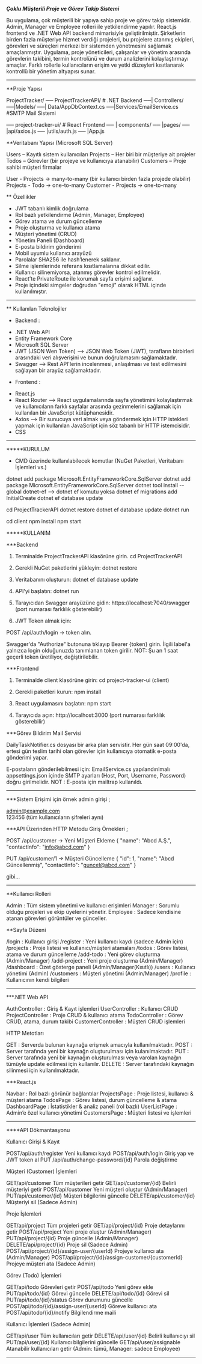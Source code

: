 ***Çoklu Müşterili Proje ve Görev Takip Sistemi***

Bu uygulama, çok müşterili bir yapıya sahip proje ve görev takip sistemidir. Admin, Manager ve Employee rolleri ile yetkilendirme yapılır. React.js frontend ve .NET Web API backend mimarisiyle geliştirilmiştir.
Şirketlerin birden fazla müşteriye hizmet verdiği projeleri, bu projelere atanmış ekipleri, görevleri ve süreçleri merkezi bir sistemden yönetmesini sağlamak amaçlanmıştır.
Uygulama, proje yöneticileri, çalışanlar ve yönetim arasında görevlerin takibini, termin kontrolünü ve durum analizlerini kolaylaştırmayı amaçlar.
Farklı rollerle kullanıcıların erişim ve yetki düzeyleri kısıtlanarak kontrollü bir yönetim altyapısı sunar.

-----

**Proje Yapısı

ProjectTracker/
── ProjectTrackerAPI/ # .NET Backend
──| Controllers/
──|Models/
──| Data/AppDbContext.cs
──|Services/EmailService.cs #SMTP Mail Sistemi

── project-tracker-ui/ # React Frontend
── | components/
── |pages/
── |api/axios.js
── |utils/auth.js
── |App.js

**Veritabanı Yapısı (Microsoft SQL Server)

Users – Kayıtlı sistem kullanıcıları
Projects – Her biri bir müşteriye ait projeler
Todos – Görevler (bir projeye ve kullanıcıya atanabilir)
Customers – Proje sahibi müşteri firmalar

User - Projects → many-to-many (bir kullanıcı birden fazla projede olabilir)
Projects - Todo → one-to-many
Customer - Projects → one-to-many

** Özellikler

-  JWT tabanlı kimlik doğrulama
-  Rol bazlı yetkilendirme (Admin, Manager, Employee)
-  Görev atama ve durum güncelleme
-  Proje oluşturma ve kullanıcı atama
-  Müşteri yönetimi (CRUD)
-  Yönetim Paneli (Dashboard)
-  E-posta bildirim gönderimi 
-  Mobil uyumlu kullanıcı arayüzü
-  Parolalar SHA256 ile hash’lenerek saklanır.
-  Silme işlemlerinde referans kısıtlamalarına dikkat edilir.
-  Kullanıcı silinemiyorsa, atanmış görevler kontrol edilmelidir.
-  React’te PrivateRoute ile korumalı sayfa erişimi sağlanır.
-  Proje içindeki simgeler doğrudan "emoji" olarak HTML içinde kullanılmıştır.

-----

** Kullanılan Teknolojiler

* Backend :

- .NET Web API
- Entity Framework Core
- Microsoft SQL Server
- JWT (JSON Wen Token)  --> JSON Web Token (JWT), tarafların birbirleri arasındaki veri alışverişini ve bunun doğrulamasını sağlamaktadır.
- Swagger  --> Rest API'lerin incelenmesi, anlaşılması ve test edilmesini sağlayan bir arayüz sağlamaktadır.

* Frontend :

- React.js
- React Router  --> React uygulamalarında sayfa yönetimini kolaylaştırmak ve kullanıcıların farklı sayfalar arasında gezinmelerini sağlamak için kullanılan bir JavaScript kütüphanesidir.
- Axios  --> Bir sunucuya veri almak veya göndermek için HTTP istekleri yapmak için kullanılan JavaScript için söz tabanlı bir HTTP istemcisidir.
- CSS

-----

*****KURULUM

* CMD üzerinde kullanılabilecek komutlar (NuGet Paketleri, Veritabanı İşlemleri vs.)

dotnet add package Microsoft.EntityFrameworkCore.SqlServer
dotnet add package Microsoft.EntityFrameworkCore.SqlServer
dotnet tool install --global dotnet-ef   --> dotnet ef komutu yoksa
dotnet ef migrations add InitialCreate
dotnet ef database update

cd ProjectTrackerAPI 
dotnet restore
dotnet ef database update
dotnet run

cd client
npm install
npm start


*****KULLANIM

***Backend

1) Terminalde ProjectTrackerAPI klasörüne girin.
cd ProjectTrackerAPI

2) Gerekli NuGet paketlerini yükleyin:
dotnet restore

3) Veritabanını oluşturun:
dotnet ef database update

4) API'yi başlatın:
dotnet run

5) Tarayıcıdan Swagger arayüzüne gidin:
https://localhost:7040/swagger (port numarası farklılık gösterebilir)

6) JWT Token almak için:

POST /api/auth/login → token alın.

Swagger'da "Authorize" butonuna tıklayıp Bearer {token} girin.
İlgili label'a yalnızca login olduğunuzda tanımlanan token girilir. NOT: Şu an 1 saat geçerli token üretiliyor, değiştirilebilir.

***Frontend

1) Terminalde client klasörüne girin:
cd project-tracker-ui (client)

2) Gerekli paketleri kurun:
npm install

3) React uygulamasını başlatın:
npm start

4) Tarayıcıda açın:
http://localhost:3000 (port numarası farklılık gösterebilir)


***Görev Bildirim Mail Servisi

DailyTaskNotifier.cs dosyası bir arka plan servistir.
Her gün saat 09:00'da, ertesi gün teslim tarihi olan görevler için kullanıcıya otomatik e-posta gönderimi yapar.

E-postaların gönderilebilmesi için:
EmailService.cs yapılandırılmalı
appsettings.json içinde SMTP ayarları (Host, Port, Username, Password) doğru girilmelidir.
NOT : E-posta için mailtrap kullanıldı.

-----

***Sistem Erişimi için örnek admin girişi ;

admin@example.com	
123456 (tüm kullanıcıların şifreleri aynı)

***API Üzerinden HTTP Metodu Giriş Örnekleri ;

POST /api/customer → Yeni Müşteri Ekleme
{
  "name": "Abcd A.Ş.",
  "contactInfo": "info@abcd.com"
}

PUT /api/customer/1 → Müşteri Güncelleme
{
  "id": 1,
  "name": "Abcd Güncellenmiş",
  "contactInfo": "guncel@abcd.com"
}

gibi...

-----


**Kullanıcı Rolleri
	    
Admin	    : Tüm sistem yönetimi ve kullanıcı erişimleri
Manager	  : Sorumlu olduğu projeleri ve ekip üyelerini yönetir.
Employee	: Sadece kendisine atanan görevleri görüntüler ve günceller.


**Sayfa Düzeni

/login	         : Kullanıcı girişi
/register	       : Yeni kullanıcı kaydı (sadece Admin için)
/projects	       : Proje listesi ve kullanıcı/müşteri atamaları
/todos	         : Görev listesi, atama ve durum güncelleme
/add-todo	       : Yeni görev oluşturma (Admin/Manager)
/add-project     : Yeni proje oluşturma (Admin/Manager)
/dashboard       : Özet gösterge paneli (Admin/Manager(Kısıtlı))
/users	         : Kullanıcı yönetimi (Admin)
/customers       : Müşteri yönetimi (Admin/Manager)
/profile         : Kullanıcının kendi bilgileri


-----


***.NET Web API 

AuthController	     : Giriş & Kayıt işlemleri
UserController	     : Kullanıcı CRUD
ProjectController	   : Proje CRUD & kullanıcı atama
TodoController	     : Görev CRUD, atama, durum takibi
CustomerController	 : Müşteri CRUD işlemleri

HTTP Metotları

GET     : Serverda bulunan kaynağa erişmek amacıyla kullanılmaktadır.
POST    : Server tarafında yeni bir kaynağn oluşturulması için kulanılmaktadır.
PUT     : Server tarafında yeni bir kaynağın oluşturulması veya varolan kaynağın tümüyle update edilmesi için kullanılır.
DELETE  : Server tarafındaki kaynağın silinmesi için kullanılmaktadır.

***React.js

Navbar 		      : Rol bazlı görünür bağlantılar
ProjectsPage 	  : Proje listesi, kullanıcı & müşteri atama
TodosPage	      : Görev listesi, durum güncelleme & atama
DashboardPage 	: İstatistikler & analiz paneli (rol bazlı)
UserListPage	  : Admin’e özel kullanıcı yönetimi
CustomersPage 	: Müşteri listesi ve işlemleri

-----

****API Dökmantasyonu

Kullanıcı Girişi & Kayıt

POST/api/auth/register				      Yeni kullanıcı kaydı
POST/api/auth/login				          Giriş yap ve JWT token al
PUT	/api/auth/change-password/{id}	Parola değiştirme

Müşteri (Customer) İşlemleri

GET/api/customer				    Tüm müşterileri getir
GET/api/customer/{id}				Belirli müşteriyi getir
POST/api/customer				    Yeni müşteri oluştur (Admin/Manager)
PUT/api/customer/{id}				Müşteri bilgilerini güncelle
DELETE/api/customer/{id}		Müşteriyi sil (Sadece Admin)

Proje İşlemleri

GET/api/project				                              Tüm projeleri getir
GET/api/project/{id}				                        Proje detaylarını getir
POST/api/project				                            Yeni proje oluştur (Admin/Manager)
PUT/api/project/{id}				                        Proje güncelle (Admin/Manager)
DELETE/api/project/{id}				                      Proje sil (Sadece Admin)
POST/api/project/{id}/assign-user/{userId}		      Projeye kullanıcı ata (Admin/Manager)
POST/api/project/{id}/assign-customer/{customerId}	Projeye müşteri ata (Sadece Admin)

Görev (Todo) İşlemleri

GET/api/todo					                    Görevleri getir
POST/api/todo					                    Yeni görev ekle
PUT/api/todo/{id}				                  Görevi güncelle
DELETE/api/todo/{id}				              Görevi sil
PUT/api/todo/{id}/status				          Görev durumunu güncelle
POST/api/todo/{id}/assign-user/{userId}		Göreve kullanıcı ata
POST/api/todo/{id}/notify				          Bilgilendirme maili

Kullanıcı İşlemleri (Sadece Admin)

GET/api/user					      Tüm kullanıcıları getir
DELETE/api/user/{id}				Belirli kullanıcıyı sil
PUT/api/user/{id}				    Kullanıcı bilgilerini güncelle
GET/api/user/assignable			Atanabilir kullanıcıları getir (Admin: tümü, Manager: sadece Employee)


-----

